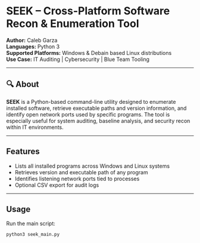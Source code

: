 # SEEK – Cross-Platform Software Recon & Enumeration Tool

**Author:** Caleb Garza  
**Languages:** Python 3  
**Supported Platforms:** Windows & Debain based Linux distributions  
**Use Case:** IT Auditing | Cybersecurity | Blue Team Tooling

---

## 🔍 About

**SEEK** is a Python-based command-line utility designed to enumerate installed software, retrieve executable paths and version information, and identify open network ports used by specific programs. The tool is especially useful for system auditing, baseline analysis, and security recon within IT environments.

---

## Features

- Lists all installed programs across Windows and Linux systems  
- Retrieves version and executable path of any program  
- Identifies listening network ports tied to processes  
- Optional CSV export for audit logs  
    

---

## Usage

Run the main script:

```bash
python3 seek_main.py

